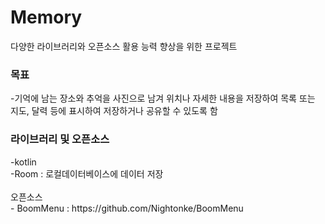 # Memory
다양한 라이브러리와 오픈소스 활용 능력 향상을 위한 프로젝트

<h3>목표</h3>
-기억에 남는 장소와 추억을 사진으로 남겨 위치나 자세한 내용을 저장하여 목록 또는 지도, 달력 등에 표시하여 저장하거나 공유할 수 있도록 함

<h3>라이브러리 및 오픈소스</h3>
-kotlin<br>
-Room : 로컬데이터베이스에 데이터 저장<br>
<br>
오픈소스<br>
- BoomMenu : https://github.com/Nightonke/BoomMenu

